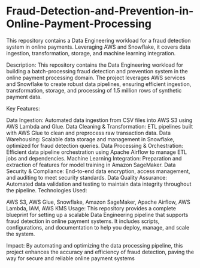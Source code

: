 # Fraud-Detection-and-Prevention-in-Online-Payment-Processing
This repository contains a Data Engineering workload for a fraud detection system in online payments. Leveraging AWS and Snowflake, it covers data ingestion, transformation, storage, and machine learning integration. 

Description:
This repository contains the Data Engineering workload for building a batch-processing fraud detection and prevention system in the online payment processing domain. The project leverages AWS services and Snowflake to create robust data pipelines, ensuring efficient ingestion, transformation, storage, and processing of 1.5 million rows of synthetic payment data.

Key Features:

Data Ingestion: Automated data ingestion from CSV files into AWS S3 using AWS Lambda and Glue.
Data Cleaning & Transformation: ETL pipelines built with AWS Glue to clean and preprocess raw transaction data.
Data Warehousing: Scalable data storage and management in Snowflake, optimized for fraud detection queries.
Data Processing & Orchestration: Efficient data pipeline orchestration using Apache Airflow to manage ETL jobs and dependencies.
Machine Learning Integration: Preparation and extraction of features for model training in Amazon SageMaker.
Data Security & Compliance: End-to-end data encryption, access management, and auditing to meet security standards.
Data Quality Assurance: Automated data validation and testing to maintain data integrity throughout the pipeline.
Technologies Used:

AWS S3, AWS Glue, Snowflake, Amazon SageMaker, Apache Airflow, AWS Lambda, IAM, AWS KMS
Usage:
This repository provides a complete blueprint for setting up a scalable Data Engineering pipeline that supports fraud detection in online payment systems. It includes scripts, configurations, and documentation to help you deploy, manage, and scale the system.

Impact:
By automating and optimizing the data processing pipeline, this project enhances the accuracy and efficiency of fraud detection, paving the way for secure and reliable online payment systems
